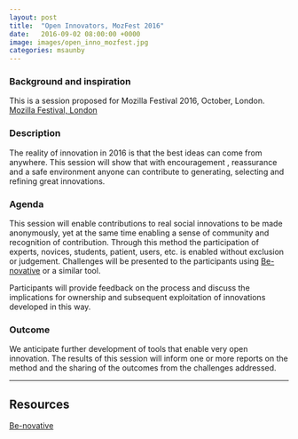 ```yaml
---
layout: post
title:  "Open Innovators, MozFest 2016"
date:   2016-09-02 08:00:00 +0000
image: images/open_inno_mozfest.jpg
categories: msaunby
---
```



### Background and inspiration

This is a session proposed for Mozilla Festival 2016, October, London. 
[Mozilla Festival, London](https://wiki.mozilla.org/Mozfest/2016)


### Description

The reality of innovation in 2016 is that the best ideas can come from anywhere. This session will show that with encouragement , reassurance and a safe environment anyone can contribute to generating, selecting and refining great innovations.

### Agenda

This session will enable contributions to real social innovations to be made anonymously, yet at the same time enabling a sense of community and recognition of contribution. Through this method the participation of experts, novices, students, patient, users, etc. is enabled without exclusion or judgement.
Challenges will be presented to the participants using [Be-novative](http://be-novative.com/) or a similar tool.

Participants will provide feedback on the process and discuss the implications for ownership and subsequent exploitation of innovations developed in this way.

### Outcome

We anticipate further development of tools that enable very open innovation. The results of this session will inform one or more reports on the method and the sharing of the outcomes from the challenges addressed.

---

## Resources

[Be-novative](http://be-novative.com/)
 

